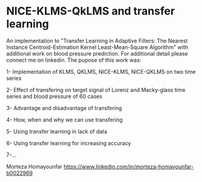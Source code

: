 # NICE-KLMS-QkLMS and transfer learning
An implementation to "Transfer Learning in Adaptive Filters: The Nearest Instance Centroid-Estimation Kernel Least-Mean-Square Algorithm" with additional work on blood pressure prediction.
For additional detail please connect me on linkedin.
The pupose of this work was:

1- Implementation of KLMS, QKLMS, NICE-KLMS, NICE-QKLMS on two time series

2- Effect of transfering on target signal of Lorenz and Macky-glass time series and blood pressure of 60 cases

3- Advantage and disadvantage of transfering

4- How, when and why we can use transfering 

5- Using transfer learning in lack of data

6- Using transfer learning for increasing accuracy

7-...


Morteza Homayounfar
https://www.linkedin.com/in/morteza-homayounfar-b0022969
